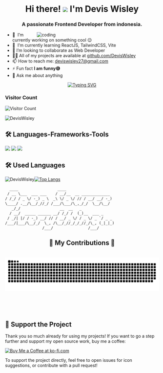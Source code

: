 <h1 align="center">Hi there! <a href="https://www.gautamkrishnar.com/"><img src="https://media.giphy.com/media/hvRJCLFzcasrR4ia7z/giphy.gif" width="5%"></a> I'm Devis Wisley</h1>
<h3 align="center">A passionate Frontend Developer from indonesia.</h3>

<img align="right" alt="coding" width="400" src="https://user-images.githubusercontent.com/55389276/140866485-8fb1c876-9a8f-4d6a-98dc-08c4981eaf70.gif">

- 🔭 &nbsp;I’m currently working on something cool :wink:
- 🌱 &nbsp;I’m currently learning ReactJS, TailwindCSS, Vite
- 👯 I’m looking to collaborate as Web Developer
- 👨‍💻 All of my projects are available at [github.com/DevisWisley](https://github.com/DevisWisley?tab=repositories)
- 📫 How to reach me: deviswisley27@gmail.com
- ⚡ Fun fact **I am funny😅**
- 💬 Ask me about anything

<center>

[![Typing SVG](https://readme-typing-svg.demolab.com?font=Fira+Code&duration=3000&pause=500&color=FF4488&center=true&vCenter=true&width=435&lines=Welcome+here+to+my+Github;I'am+Devis+Wisley;Web+Developer;UI/UX+Web+Design;Front-End+Developer;Soon+to+be+a+Full+Stack+Developer;.+.+.;%3D%3D%3D%5B+Have+a+nice+coding!+%5D%3D%3D%3D;%E2%9D%A3%EF%B8%8F+%E2%9D%A3%EF%B8%8F+%E2%9D%A3%EF%B8%8F)](https://git.io/typing-svg)

</center>

### Visitor Count

![Visitor Count](https://profile-counter.glitch.me/DevisWisley/count.svg)

<p><img align="center" src="https://github-readme-streak-stats.herokuapp.com/?user=DevisWisley&" alt="DevisWisley" /></p>

## <b>🛠️ Languages-Frameworks-Tools </b>
  <code><img src="https://skillicons.dev/icons?i=css,html,javascript,md"/></code>
  <code><img src="https://skillicons.dev/icons?i=jquery"/></code>
  <code><img src="https://skillicons.dev/icons?i=git,github,powershell,sublime,vscode"/></code>

## <b>🛠️ Used Languages</b>
<p><img align="left" src="https://github-readme-stats.vercel.app/api/top-langs?username=DevisWisley&show_icons=true&locale=en&layout=compact" alt="DevisWisley" /></p>
  
  [![Top Langs](https://github-readme-stats.vercel.app/api/top-langs/?username=DevisWisley)](https://github.com/anuraghazra/github-readme-stats)
  </a>
  
```
  ____                  ____
 / __ \___  ___ ___    / __/__  __ _____________
/ /_/ / _ \/ -_) _ \  _\ \/ _ \/ // / __/ __/ -_)
\____/ .__/\__/_//_/ /___/\___/\_,_/_/  \__/\__/
   _/_/                  __  __   _
  / __/  _____ ______ __/ /_/ /  (_)__  ___ _
 / _/| |/ / -_) __/ // / __/ _ \/ / _ \/ _ `/ _ _
/___/|___/\__/_/  \_, /\__/_//_/_/_//_/\_, (_|_|_)
                 /___/                /___/
```

<div align="center">
  <h2>🐍 My Contributions 🐍</h2>
  <br>
  <img alt="snake eating my contributions" src="https://raw.githubusercontent.com/salesp07/salesp07/output/github-contribution-grid-snake.svg" />
  
  <br/><br/><br/>
</div>

## 💖 Support the Project

Thank you so much already for using my projects! If you want to go a step further and support my open source work, buy me a coffee:

<a href='https://ko-fi.com/deviswisley' target='_blank'><img height='36' style='border:0px;height:36px;' src='https://cdn.ko-fi.com/cdn/kofi1.png?v=3' border='0' alt='Buy Me a Coffee at ko-fi.com' /></a>

To support the project directly, feel free to open issues for icon suggestions, or contribute with a pull request!
